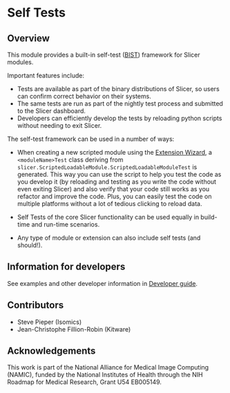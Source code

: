 # Self Tests

## Overview

This module provides a built-in self-test ([BIST](https://en.wikipedia.org/wiki/Built-in_self-test)) framework for Slicer modules.

Important features include:

* Tests are available as part of the binary distributions of Slicer, so users can confirm correct behavior on their systems.
* The same tests are run as part of the nightly test process and submitted to the Slicer dashboard.
* Developers can efficiently develop the tests by reloading python scripts without needing to exit Slicer.

The self-test framework can be used in a number of ways:

* When creating a new scripted module using the [Extension Wizard](extensionwizard.md), a `<moduleName>Test` class deriving from `slicer.ScriptedLoadableModule.ScriptedLoadableModuleTest` is generated. This way you can use the script to help you test the code as you develop it (by reloading and testing as you write the code without even exiting Slicer) and also verify that your code still works as you refactor and improve the code. Plus, you can easily test the code on multiple platforms without a lot of tedious clicking to reload data.

* Self Tests of the core Slicer functionality can be used equally in build-time and run-time scenarios.

* Any type of module or extension can also include self tests (and should!).

## Information for developers

See examples and other developer information in [Developer guide](../../developer_guide/modules/selftests).

## Contributors

- Steve Pieper (Isomics)
- Jean-Christophe Fillion-Robin (Kitware)

## Acknowledgements

This work is part of the National Alliance for Medical Image Computing (NAMIC), funded by the National Institutes of Health through the NIH Roadmap for Medical Research, Grant U54 EB005149.
